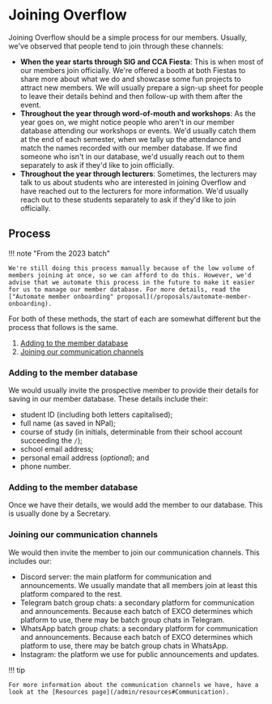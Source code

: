 # Joining Overflow

Joining Overflow should be a simple process for our members. Usually, we've observed that people tend to join through these channels:

- **When the year starts through SIG and CCA Fiesta**: This is when most of our members join officially. We're offered a booth at both Fiestas to share more about what we do and showcase some fun projects to attract new members. We will usually prepare a sign-up sheet for people to leave their details behind and then follow-up with them after the event.
- **Throughout the year through word-of-mouth and workshops**: As the year goes on, we might notice people who aren't in our member database attending our workshops or events. We'd usually catch them at the end of each semester, when we tally up the attendance and match the names recorded with our member database. If we find someone who isn't in our database, we'd usually reach out to them separately to ask if they'd like to join officially.
- **Throughout the year through lecturers**: Sometimes, the lecturers may talk to us about students who are interested in joining Overflow and have reached out to the lecturers for more information. We'd usually reach out to these students separately to ask if they'd like to join officially.

## Process

!!! note "From the 2023 batch"

    We're still doing this process manually because of the low volume of members joining at once, so we can afford to do this. However, we'd advise that we automate this process in the future to make it easier for us to manage our member database. For more details, read the ["Automate member onboarding" proposal](/proposals/automate-member-onboarding).

For both of these methods, the start of each are somewhat different but the process that follows is the same.

1. [Adding to the member database](#adding-to-the-member-database)
2. [Joining our communication channels](#joining-our-communication-channels)

### Adding to the member database

We would usually invite the prospective member to provide their details for saving in our member database. These details include their:

- student ID (including both letters capitalised);
- full name (as saved in NPal);
- course of study (in initials, determinable from their school account succeeding the `/`);
- school email address;
- personal email address (_optional_); and
- phone number.

### Adding to the member database

Once we have their details, we would add the member to our database. This is usually done by a Secretary.

### Joining our communication channels

We would then invite the member to join our communication channels. This includes our:

- Discord server: the main platform for communication and announcements. We usually mandate that all members join at least this platform compared to the rest.
- Telegram batch group chats: a secondary platform for communication and announcements. Because each batch of EXCO determines which platform to use, there may be batch group chats in Telegram.
- WhatsApp batch group chats: a secondary platform for communication and announcements. Because each batch of EXCO determines which platform to use, there may be batch group chats in WhatsApp.
- Instagram: the platform we use for public announcements and updates.

!!! tip

    For more information about the communication channels we have, have a look at the [Resources page](/admin/resources#Communication).
